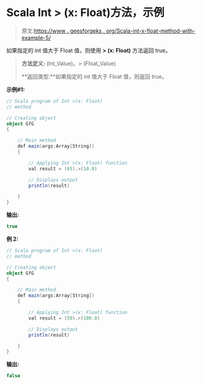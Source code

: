 # Scala Int > (x: Float)方法，示例

> 原文:[https://www . geesforgeks . org/Scala-int-x-float-method-with-example-5/](https://www.geeksforgeeks.org/scala-int-x-float-method-with-example-5/)

如果指定的 int 值大于 Float 值，则使用 **> (x: Float)** 方法返回 true。

> **方法定义:** (Int_Value)。> (Float_Value)
> 
> **返回类型:**如果指定的 int 值大于 Float 值，则返回 true。

**示例#1:**

```scala
// Scala program of Int >(x: Float)
// method

// Creating object
object GfG
{ 

    // Main method
    def main(args:Array[String])
    {

        // Applying Int >(x: Float) function
        val result = (65).>(10.0)

        // Displays output
        println(result)

    }
} 
```

**输出:**

```scala
true

```

**例 2:**

```scala
// Scala program of Int >(x: Float)
// method

// Creating object
object GfG
{ 

    // Main method
    def main(args:Array[String])
    {

        // Applying Int >(x: Float) function
        val result = (50).>(100.0)

        // Displays output
        println(result)

    }
} 
```

**输出:**

```scala
false

```